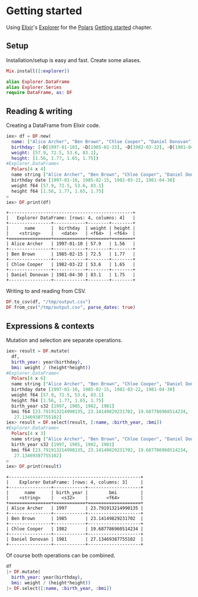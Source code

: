 # Getting started

Using [Elixir](https://elixir-lang.org)'s [Explorer](https://hexdocs.pm/explorer/Explorer.html) 
for the [Polars]() [Getting started](https://docs.pola.rs/user-guide/getting-started/) chapter.

## Setup

Installation/setup is easy and fast. Create some aliases.

```elixir
Mix.install([:explorer])

alias Explorer.DataFrame
alias Explorer.Series
require DataFrame, as: DF
```

## Reading & writing

Creating a DataFrame from Elixir code.

```elixir
iex> df = DF.new(
  name: ["Alice Archer", "Ben Brown", "Chloe Cooper", "Daniel Donovan"],
  birthday: [~D[1997-01-10], ~D[1985-02-15], ~D[1982-03-22], ~D[1981-04-30]],
  weight: [57.9, 72.5, 53.6, 83.1],
  height: [1.56, 1.77, 1.65, 1.75])
#Explorer.DataFrame<
  Polars[4 x 4]
  name string ["Alice Archer", "Ben Brown", "Chloe Cooper", "Daniel Donovan"]
  birthday date [1997-01-10, 1985-02-15, 1982-03-22, 1981-04-30]
  weight f64 [57.9, 72.5, 53.6, 83.1]
  height f64 [1.56, 1.77, 1.65, 1.75]
>
iex> DF.print(df)
```
```
+-----------------------------------------------+
|   Explorer DataFrame: [rows: 4, columns: 4]   |
+----------------+------------+--------+--------+
|      name      |  birthday  | weight | height |
|    <string>    |   <date>   | <f64>  | <f64>  |
+================+============+========+========+
| Alice Archer   | 1997-01-10 | 57.9   | 1.56   |
+----------------+------------+--------+--------+
| Ben Brown      | 1985-02-15 | 72.5   | 1.77   |
+----------------+------------+--------+--------+
| Chloe Cooper   | 1982-03-22 | 53.6   | 1.65   |
+----------------+------------+--------+--------+
| Daniel Donovan | 1981-04-30 | 83.1   | 1.75   |
+----------------+------------+--------+--------+
```

Writing to and reading from CSV.

```elixir
DF.to_csv(df, "/tmp/output.csv")
DF.from_csv("/tmp/output.csv", parse_dates: true)
```

## Expressions & contexts

Mutation and selection are separate operations.

```elixir
iex> result = DF.mutate(
  df, 
  birth_year: year(birthday), 
  bmi: weight / (height*height))
#Explorer.DataFrame<
  Polars[4 x 6]
  name string ["Alice Archer", "Ben Brown", "Chloe Cooper", "Daniel Donovan"]
  birthday date [1997-01-10, 1985-02-15, 1982-03-22, 1981-04-30]
  weight f64 [57.9, 72.5, 53.6, 83.1]
  height f64 [1.56, 1.77, 1.65, 1.75]
  birth_year s32 [1997, 1985, 1982, 1981]
  bmi f64 [23.791913214990135, 23.14149829231702, 19.687786960514234,
   27.13469387755102]
iex> result = DF.select(result, [:name, :birth_year, :bmi])
#Explorer.DataFrame<
  Polars[4 x 3]
  name string ["Alice Archer", "Ben Brown", "Chloe Cooper", "Daniel Donovan"]
  birth_year s32 [1997, 1985, 1982, 1981]
  bmi f64 [23.791913214990135, 23.14149829231702, 19.687786960514234,
   27.13469387755102]
>
iex> DF.print(result)
```
```
+--------------------------------------------------+
|    Explorer DataFrame: [rows: 4, columns: 3]     |
+----------------+------------+--------------------+
|      name      | birth_year |        bmi         |
|    <string>    |   <s32>    |       <f64>        |
+================+============+====================+
| Alice Archer   | 1997       | 23.791913214990135 |
+----------------+------------+--------------------+
| Ben Brown      | 1985       | 23.14149829231702  |
+----------------+------------+--------------------+
| Chloe Cooper   | 1982       | 19.687786960514234 |
+----------------+------------+--------------------+
| Daniel Donovan | 1981       | 27.13469387755102  |
+----------------+------------+--------------------+
```

Of course both operations can be combined.
```elixir
df
|> DF.mutate(
  birth_year: year(birthday), 
  bmi: weight / (height*height))
|> DF.select([:name, :birth_year, :bmi])
```
